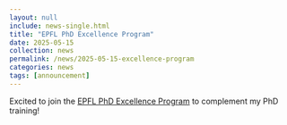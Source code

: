 ```yaml
---
layout: null
include: news-single.html
title: "EPFL PhD Excellence Program"
date: 2025-05-15
collection: news
permalink: /news/2025-05-15-excellence-program
categories: news
tags: [announcement]
---
```


Excited to join the [EPFL PhD Excellence Program](https://www.epfl.ch/education/phd/doctoral-studies-structure/customized-curricula/epfl-phd-excellence-programme/) to complement my PhD training!